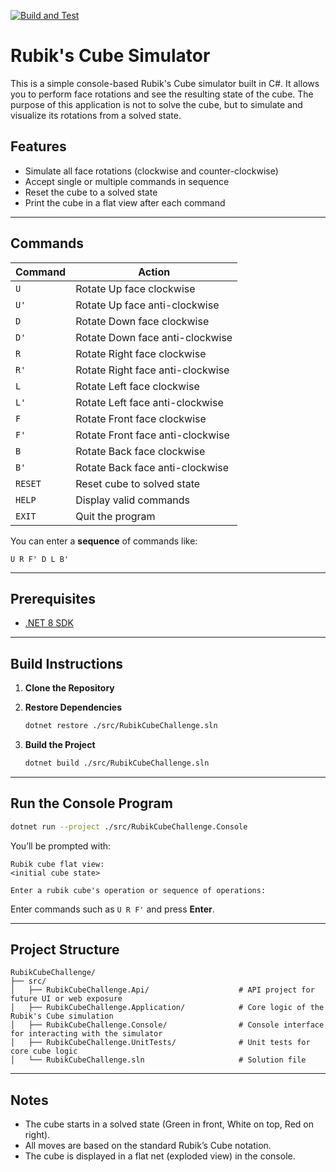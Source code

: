 [![Build and Test](https://github.com/Botche/rubik-cube-challenge/actions/workflows/dotnet.yml/badge.svg?branch=main)](https://github.com/Botche/rubik-cube-challenge/actions/workflows/dotnet.yml)

# Rubik's Cube Simulator

This is a simple console-based Rubik's Cube simulator built in C#. It allows you to perform face rotations and see the resulting state of the cube. The purpose of this application is not to solve the cube, but to simulate and visualize its rotations from a solved state.

## Features

- Simulate all face rotations (clockwise and counter-clockwise)
- Accept single or multiple commands in sequence
- Reset the cube to a solved state
- Print the cube in a flat view after each command

---

## Commands

| Command | Action                           |
| ------- | -------------------------------- |
| `U`     | Rotate Up face clockwise         |
| `U'`    | Rotate Up face anti-clockwise    |
| `D`     | Rotate Down face clockwise       |
| `D'`    | Rotate Down face anti-clockwise  |
| `R`     | Rotate Right face clockwise      |
| `R'`    | Rotate Right face anti-clockwise |
| `L`     | Rotate Left face clockwise       |
| `L'`    | Rotate Left face anti-clockwise  |
| `F`     | Rotate Front face clockwise      |
| `F'`    | Rotate Front face anti-clockwise |
| `B`     | Rotate Back face clockwise       |
| `B'`    | Rotate Back face anti-clockwise  |
| `RESET` | Reset cube to solved state       |
| `HELP`  | Display valid commands           |
| `EXIT`  | Quit the program                 |

You can enter a **sequence** of commands like:

```
U R F' D L B'
```

---

## Prerequisites

- [.NET 8 SDK](https://dotnet.microsoft.com/en-us/download)

---

## Build Instructions

1. **Clone the Repository**

2. **Restore Dependencies**

   ```bash
   dotnet restore ./src/RubikCubeChallenge.sln
   ```

3. **Build the Project**

   ```bash
   dotnet build ./src/RubikCubeChallenge.sln
   ```

---

## Run the Console Program

```bash
dotnet run --project ./src/RubikCubeChallenge.Console
```

You’ll be prompted with:

```plaintext
Rubik cube flat view:
<initial cube state>

Enter a rubik cube's operation or sequence of operations:
```

Enter commands such as `U R F'` and press **Enter**.

---

## Project Structure

```
RubikCubeChallenge/
├── src/
│   ├── RubikCubeChallenge.Api/                    # API project for future UI or web exposure
│   ├── RubikCubeChallenge.Application/            # Core logic of the Rubik's Cube simulation
│   ├── RubikCubeChallenge.Console/                # Console interface for interacting with the simulator
│   ├── RubikCubeChallenge.UnitTests/              # Unit tests for core cube logic
│   └── RubikCubeChallenge.sln                     # Solution file
```

---

## Notes

- The cube starts in a solved state (Green in front, White on top, Red on right).
- All moves are based on the standard Rubik’s Cube notation.
- The cube is displayed in a flat net (exploded view) in the console.
